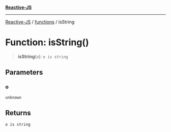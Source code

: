 [**Reactive-JS**](../../README.md)

***

[Reactive-JS](../../README.md) / [functions](../README.md) / isString

# Function: isString()

> **isString**(`o`): `o is string`

## Parameters

### o

`unknown`

## Returns

`o is string`
